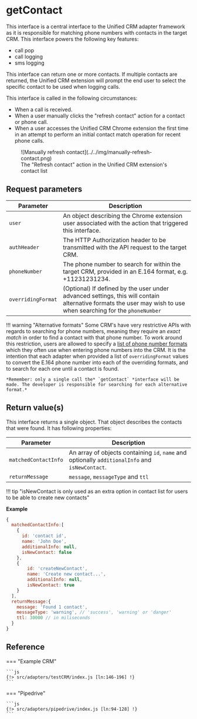 # getContact

This interface is a central interface to the Unified CRM adapter framework as it is responsible for matching phone numbers with contacts in the target CRM. This interface powers the following key features:

* call pop
* call logging
* sms logging

This interface can return one or more contacts. If multiple contacts are returned, the Unified CRM extension will prompt the end user to select the specific contact to be used when logging calls. 

This interface is called in the following circumstances:

* When a call is received.
* When a user manually clicks the "refresh contact" action for a contact or phone call. 
* When a user accesses the Unified CRM Chrome extension the first time in an attempt to perform an initial contact match operation for recent phone calls. 

<figure markdown>
  ![Manually refresh contact](../../img/manually-refresh-contact.png)
  <figcaption>The "Refresh contact" action in the Unified CRM extension's contact list</figcaption>
</figure>

## Request parameters

| Parameter          | Description                                                                                           |
|--------------------|-------------------------------------------------------------------------------------------------------|
| `user`           | An object describing the Chrome extension user associated with the action that triggered this interface. |
| `authHeader`       | The HTTP Authorization header to be transmitted with the API request to the target CRM.               |
| `phoneNumber`      | The phone number to search for within the target CRM, provided in an E.164 format, e.g. +11231231234. |
| `overridingFormat` | (Optional) If defined by the user under advanced settings, this will contain alternative formats the user may wish to use when searching for the `phoneNumber`                                                                                           |

!!! warning "Alternative formats"
    Some CRM's have very restrictive APIs with regards to searching for phone numbers, meaning they require an *exact match* in order to find a contact with that phone number. To work around this restriction, users are allowed to specify a [list of phone number formats](../../users/settings.md#phone-number-formats) which they often use when entering phone numbers into the CRM. It is the intention that each adapter when provided a list of `overridingFormat` values to convert the E.164 phone number into each of the overriding formats, and to search for each one until a contact is found.
	
	*Remember: only a single call the* `getContact` *interface will be made. The developer is responsible for searching for each alternative format.*

## Return value(s)

This interface returns a single object. That object describes the contacts that were found. It has following properties:

| Parameter | Description                                                                                                          |
|-----------|----------------------------------------------------------------------------------------------------------------------|
|`matchedContactInfo`| An array of objects containing `id`, `name` and optionally `additionalInfo` and `isNewContact`.|
|`returnMessage`|`message`, `messageType` and `ttl`|

!!! tip "isNewContact is only used as an extra option in contact list for users to be able to create new contacts"

**Example**

```js
{
  matchedContactInfo:[
    {
      id: 'contact id',
      name: 'John Doe',
      additionalInfo: null,
      isNewContact: false
    },
    {
        id: 'createNewContact',
        name: 'Create new contact...',
        additionalInfo: null,
        isNewContact: true
    }
  ],
  returnMessage:{
    message: 'Found 1 contact',
    messageType: 'warning', // 'success', 'warning' or 'danger'
    ttl: 30000 // in miliseconds
  }
}
```

## Reference

=== "Example CRM"

    ```js
    {!> src/adapters/testCRM/index.js [ln:146-196] !}
	```
	
=== "Pipedrive"

	```js
    {!> src/adapters/pipedrive/index.js [ln:94-128] !}
	```

